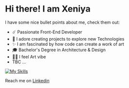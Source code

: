 # Hi there! I am Xeniya

I have some nice bullet points about me, check them out:

- :comet: Passionate Front-End Developer
- :smiling_face_with_three_hearts: I adore creating projects to explore new Technologies
- :sparkles: I am fascinated by how code can create a work of art
- :mortar_board: Bachelor's Degree in Architecture & Design
- :woman_artist: I feel Art vibe
- TBC
...


[![My Skills](https://skillicons.dev/icons?i=css,html,js,react)](https://skillicons.dev)

Reach me on
[Linkedin](https://www.linkedin.com/in/xeniya-dobrogorskaya/)
